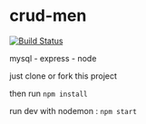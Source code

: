 # crud-men
[![Build Status](https://travis-ci.com/Forz70043/crud-men.svg?branch=master)](https://travis-ci.com/Forz70043/crud-men)

mysql - express - node

just clone or fork this project 

then run `npm install`

run dev with nodemon : `npm start`

